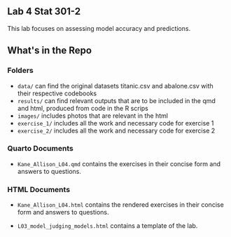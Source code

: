## Lab 4 Stat 301-2

This lab focuses on assessing model accuracy and predictions.
 
## What's in the Repo

### Folders
- `data/` can find the original datasets titanic.csv and abalone.csv with their respective codebooks
- `results/` can find relevant outputs that are to be included in the qmd and html, produced from code in the R scrips
- `images/` includes photos that are relevant in the html
- `exercise_1/` includes all the work and necessary code for exercise 1
- `exercise_2/` includes all the work and necessary code for exercise 2

### Quarto Documents
- `Kane_Allison_L04.qmd` contains the exercises in their concise form and answers to questions.

### HTML Documents
- `Kane_Allison_L04.html` contains the rendered exercises in their concise form and answers to questions.

- `L03_model_judging_models.html` contains a template of the lab.

